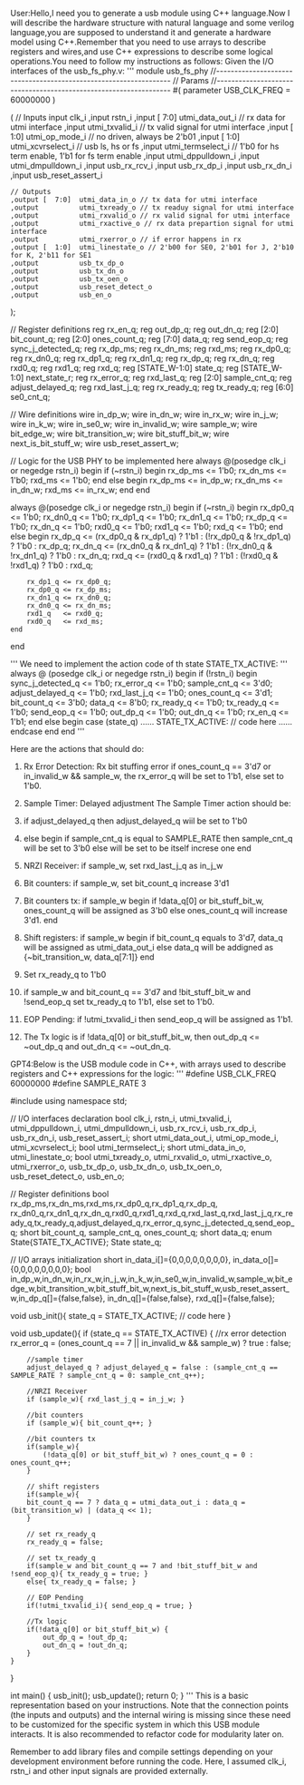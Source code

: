 User:Hello,I need you to generate a usb module using C++ language.Now I will describe the hardware structure with natural language and some verilog language,you are supposed to understand it and generate a hardware model using C++.Remember that you need to use arrays to describe registers and wires,and use C++ expressions to describe some logical operations.You need to follow my instructions as follows:
Given the I/O interfaces of the usb_fs_phy.v:
'''
module usb_fs_phy
//-----------------------------------------------------------------
// Params
//-----------------------------------------------------------------
#(
     parameter USB_CLK_FREQ     = 60000000
)

(
    // Inputs
     input           clk_i
    ,input           rstn_i
    ,input  [  7:0]  utmi_data_out_i  // rx data for utmi interface
    ,input           utmi_txvalid_i  // tx valid signal for utmi interface
    ,input  [  1:0]  utmi_op_mode_i // no driven, always be 2'b01
    ,input  [  1:0]  utmi_xcvrselect_i // usb ls, hs or fs
    ,input           utmi_termselect_i // 1'b0 for hs term enable, 1'b1 for fs term enable
    ,input           utmi_dppulldown_i 
    ,input           utmi_dmpulldown_i
    ,input           usb_rx_rcv_i
    ,input           usb_rx_dp_i
    ,input           usb_rx_dn_i
    ,input           usb_reset_assert_i

    // Outputs
    ,output [  7:0]  utmi_data_in_o // tx data for utmi interface
    ,output          utmi_txready_o // tx readuy signal for utmi interface
    ,output          utmi_rxvalid_o // rx valid signal for utmi interface
    ,output          utmi_rxactive_o // rx data prepartion signal for utmi interface
    ,output          utmi_rxerror_o // if error happens in rx
    ,output [  1:0]  utmi_linestate_o // 2'b00 for SE0, 2'b01 for J, 2'b10 for K, 2'b11 for SE1
    ,output          usb_tx_dp_o
    ,output          usb_tx_dn_o
    ,output          usb_tx_oen_o
    ,output          usb_reset_detect_o
    ,output          usb_en_o
);

// Register definitions
reg rx_en_q;
reg out_dp_q;
reg out_dn_q;
reg [2:0] bit_count_q;
reg [2:0] ones_count_q;
reg [7:0] data_q;
reg send_eop_q;
reg sync_j_detected_q;
reg rx_dp_ms;
reg rx_dn_ms;
reg rxd_ms;
reg rx_dp0_q;
reg rx_dn0_q;
reg rx_dp1_q;
reg rx_dn1_q;
reg rx_dp_q;
reg rx_dn_q;
reg rxd0_q;
reg rxd1_q;
reg rxd_q;
reg [STATE_W-1:0] state_q;
reg [STATE_W-1:0] next_state_r;
reg rx_error_q;
reg rxd_last_q;
reg [2:0] sample_cnt_q;
reg adjust_delayed_q;
reg rxd_last_j_q;
reg rx_ready_q;
reg tx_ready_q;
reg [6:0] se0_cnt_q;

// Wire definitions
wire in_dp_w;
wire in_dn_w;
wire in_rx_w;
wire in_j_w;
wire in_k_w;
wire in_se0_w;
wire in_invalid_w;
wire sample_w;
wire bit_edge_w;
wire bit_transition_w;
wire bit_stuff_bit_w;
wire next_is_bit_stuff_w;
wire usb_reset_assert_w;

// Logic for the USB PHY to be implemented here
always @(posedge clk_i or negedge rstn_i) begin
    if (~rstn_i) begin
        rx_dp_ms <= 1'b0;
        rx_dn_ms <= 1'b0;
        rxd_ms   <= 1'b0;
    end else begin
        rx_dp_ms <= in_dp_w;
        rx_dn_ms <= in_dn_w;
        rxd_ms   <= in_rx_w;
    end
end

always @(posedge clk_i or negedge rstn_i) begin
    if (~rstn_i) begin
        rx_dp0_q <= 1'b0;
        rx_dn0_q <= 1'b0;
        rx_dp1_q <= 1'b0; 
        rx_dn1_q <= 1'b0; 
        rx_dp_q  <= 1'b0; 
        rx_dn_q  <= 1'b0; 
        rxd0_q   <= 1'b0; 
        rxd1_q   <= 1'b0;
        rxd_q    <= 1'b0;
    end else begin
        rx_dp_q <= (rx_dp0_q & rx_dp1_q) ? 1'b1 : (!rx_dp0_q & !rx_dp1_q) ? 1'b0 : rx_dp_q;
        rx_dn_q <= (rx_dn0_q & rx_dn1_q) ? 1'b1 : (!rx_dn0_q & !rx_dn1_q) ? 1'b0 : rx_dn_q;
        rxd_q   <= (rxd0_q & rxd1_q) ? 1'b1 : (!rxd0_q & !rxd1_q) ? 1'b0 : rxd_q;

        rx_dp1_q <= rx_dp0_q;
        rx_dp0_q <= rx_dp_ms;
        rx_dn1_q <= rx_dn0_q;
        rx_dn0_q <= rx_dn_ms; 
        rxd1_q   <= rxd0_q;
        rxd0_q   <= rxd_ms;
    end
end

'''
We need to implement the action code of th state STATE_TX_ACTIVE:
'''
always @ (posedge clk_i or negedge rstn_i)
begin
    if (!rstn_i)
    begin
        sync_j_detected_q  <= 1'b0;
        rx_error_q  <= 1'b0;
        sample_cnt_q        <= 3'd0;
        adjust_delayed_q    <= 1'b0;
        rxd_last_j_q  <= 1'b0;
        ones_count_q <= 3'd1;
        bit_count_q <= 3'b0;
        data_q  <= 8'b0;
        rx_ready_q <= 1'b0;
        tx_ready_q <= 1'b0;
        send_eop_q  <= 1'b0;
        out_dp_q <= 1'b0;
        out_dn_q <= 1'b0;
        rx_en_q  <= 1'b1;
    end
    else 
    begin
        case (state_q)
......
        STATE_TX_ACTIVE:
// code here
......
        endcase
    end
end
'''

Here are the actions that should do:
1. Rx Error Detection: Rx bit stuffing error
if ones_count_q == 3'd7 or in_invalid_w && sample_w, the rx_error_q will be set to 1'b1, else set to 1'b0.

2. Sample Timer: Delayed adjustment
The Sample Timer action should be:
1. if adjust_delayed_q then adjust_delayed_q wiil be set to 1'b0
2. else begin
if sample_cnt_q is equal to  SAMPLE_RATE then sample_cnt_q will be set to 3'b0
else will be set to be itself increse one
end

3. NRZI Receiver: if sample_w, set rxd_last_j_q as in_j_w

4. Bit counters: if sample_w, set bit_count_q increase 3'd1

5. Bit counters tx: if sample_w begin
if !data_q[0] or bit_stuff_bit_w, ones_count_q will be assigned as 3'b0
else ones_count_q will increase 3'd1.
end

5. Shift registers: if sample_w begin
if bit_count_q equals to 3'd7, data_q will be assigned as utmi_data_out_i
else data_q will be addigned as {~bit_transition_w, data_q[7:1]}
end

6. Set rx_ready_q to 1'b0

7. if sample_w and bit_count_q == 3'd7 and !bit_stuff_bit_w and !send_eop_q set tx_ready_q to 1'b1,
else set to 1'b0.

8. EOP Pending: if !utmi_txvalid_i then send_eop_q will be assigned as 1'b1.

9. The Tx logic is if !data_q[0] or bit_stuff_bit_w,
then out_dp_q <= ~out_dp_q and out_dn_q <= ~out_dn_q.

GPT4:Below is the USB module code in C++, with arrays used to describe registers and C++ expressions for the logic:
'''
#define USB_CLK_FREQ     60000000
#define SAMPLE_RATE 3

#include<iostream>
using namespace std;

// I/O interfaces declaration
bool clk_i, rstn_i, utmi_txvalid_i, utmi_dppulldown_i, utmi_dmpulldown_i, usb_rx_rcv_i, usb_rx_dp_i, usb_rx_dn_i, usb_reset_assert_i;
short utmi_data_out_i, utmi_op_mode_i, utmi_xcvrselect_i;
bool utmi_termselect_i;
short utmi_data_in_o, utmi_linestate_o;
bool utmi_txready_o, utmi_rxvalid_o, utmi_rxactive_o, utmi_rxerror_o, usb_tx_dp_o, usb_tx_dn_o, usb_tx_oen_o, usb_reset_detect_o, usb_en_o;

// Register definitions
bool rx_dp_ms,rx_dn_ms,rxd_ms,rx_dp0_q,rx_dp1_q,rx_dp_q, rx_dn0_q,rx_dn1_q,rx_dn_q,rxd0_q,rxd1_q,rxd_q,rxd_last_q,rxd_last_j_q,rx_ready_q,tx_ready_q,adjust_delayed_q,rx_error_q,sync_j_detected_q,send_eop_q;
short bit_count_q, sample_cnt_q, ones_count_q;
short data_q;
enum State{STATE_TX_ACTIVE};
State state_q;

// I/O arrays initialization
short in_data_i[]={0,0,0,0,0,0,0,0}, in_data_o[]={0,0,0,0,0,0,0,0};
bool in_dp_w,in_dn_w,in_rx_w,in_j_w,in_k_w,in_se0_w,in_invalid_w,sample_w,bit_edge_w,bit_transition_w,bit_stuff_bit_w,next_is_bit_stuff_w,usb_reset_assert_w,in_dp_q[]={false,false}, in_dn_q[]={false,false}, rxd_q[]={false,false};

void usb_init(){
    state_q = STATE_TX_ACTIVE;
    // code here
}

void usb_update(){
    if (state_q == STATE_TX_ACTIVE)
    {
        //rx error detection
        rx_error_q = (ones_count_q == 7 || in_invalid_w && sample_w) ? true : false;
        
        //sample timer
        adjust_delayed_q ? adjust_delayed_q = false : (sample_cnt_q == SAMPLE_RATE ? sample_cnt_q = 0: sample_cnt_q++);
        
        //NRZI Receiver
        if (sample_w){ rxd_last_j_q = in_j_w; }

        //bit counters
        if (sample_w){ bit_count_q++; }

        //bit counters tx
        if(sample_w){
            (!data_q[0] or bit_stuff_bit_w) ? ones_count_q = 0 : ones_count_q++;
        }

        // shift registers
        if(sample_w){
        bit_count_q == 7 ? data_q = utmi_data_out_i : data_q = (bit_transition_w) | (data_q << 1); 
        }

        // set rx_ready_q 
        rx_ready_q = false;

        // set tx_ready_q 
        if(sample_w and bit_count_q == 7 and !bit_stuff_bit_w and !send_eop_q){ tx_ready_q = true; }
        else{ tx_ready_q = false; }
        
        // EOP Pending
        if(!utmi_txvalid_i){ send_eop_q = true; }

        //Tx logic
        if(!data_q[0] or bit_stuff_bit_w) {
            out_dp_q = !out_dp_q; 
            out_dn_q = !out_dn_q; 
        }
    }
}

int main() {
    usb_init();
    usb_update();
    return 0;
}
'''
This is a basic representation based on your instructions. Note that the connection points (the inputs and outputs) and the internal wiring is missing since these need to be customized for the specific system in which this USB module interacts. It is also recommended to refactor code for modularity later on.

Remember to add library files and compile settings depending on your development environment before running the code. Here, I assumed clk_i, rstn_i and other input signals are provided externally.